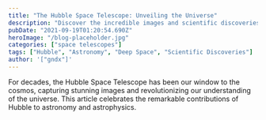 ```yaml
---
title: "The Hubble Space Telescope: Unveiling the Universe"
description: "Discover the incredible images and scientific discoveries made possible by the Hubble Space Telescope."
pubDate: "2021-09-19T01:20:54.690Z"
heroImage: "/blog-placeholder.jpg"
categories: ["space telescopes"]
tags: ["Hubble", "Astronomy", "Deep Space", "Scientific Discoveries"]
author: '["gndx"]'
---
```


For decades, the Hubble Space Telescope has been our window to the cosmos, capturing stunning images and revolutionizing our understanding of the universe. This article celebrates the remarkable contributions of Hubble to astronomy and astrophysics.
